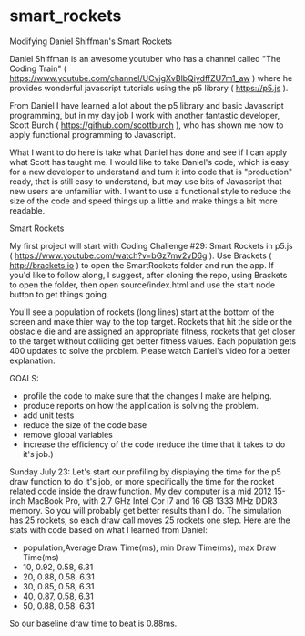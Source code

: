 # smart_rockets
Modifying Daniel Shiffman's Smart Rockets

Daniel Shiffman is an awesome youtuber who has a channel called "The Coding Train"  ( https://www.youtube.com/channel/UCvjgXvBlbQiydffZU7m1_aw ) where he provides wonderful javascript tutorials using the p5 library ( https://p5.js ).

From Daniel I have learned a lot about the p5 library and basic Javascript programming, but in my day job I work with another fantastic developer, Scott Burch ( https://github.com/scottburch ), who has shown me how to apply functional programming to Javascript. 

What I want to do here is take what Daniel has done and see if I can apply what Scott has taught me. I would like to take Daniel's code, which is easy for a new developer to understand and turn it into code that is "production" ready, that is still easy to understand, but may use bits of Javascript that new users are unfamiliar with. I want to use a functional style to reduce the size of the code and speed things up a little and make things a bit more readable.


Smart Rockets

My first project will start with Coding Challenge #29: Smart Rockets in p5.js ( https://www.youtube.com/watch?v=bGz7mv2vD6g ). Use Brackets ( http://brackets.io ) to open the SmartRockets folder and run the app. If you'd like to follow along, I suggest, after cloning the repo, using Brackets to open the folder, then open source/index.html and use the start node button to get things going.

You'll see a population of rockets (long lines) start at the bottom of the screen and make thier way to the top target. Rockets that hit the side or the obstacle die and are assigned an appropriate fitness, rockets that get closer to the target without colliding get better fitness values. Each population gets 400 updates to solve the problem. Please watch Daniel's video for a better explanation.


GOALS:
- profile the code to make sure that the changes I make are helping.
- produce reports on how the application is solving the problem.
- add unit tests
- reduce the size of the code base
- remove global variables
- increase the efficiency of the code (reduce the time that it takes to do it's job.)

Sunday July 23: 
Let's start our profiling by displaying the time for the p5 draw function to do it's job, or more specifically the time for the rocket related code inside the draw function. My dev computer is a mid 2012 15-inch MacBook Pro, with 2.7 GHz Intel Cor i7 and 16 GB 1333 MHz DDR3 memory. So you will probably get better results than I do. The simulation has 25 rockets, so each draw call moves 25 rockets one step. Here are the stats with code based on what I learned from Daniel:

- population,Average Draw Time(ms), min Draw Time(ms), max Draw Time(ms)
-  10, 0.92, 0.58, 6.31
-  20, 0.88, 0.58, 6.31
-  30, 0.85, 0.58, 6.31
-  40, 0.87, 0.58, 6.31
-  50, 0.88, 0.58, 6.31

So our baseline draw time to beat is 0.88ms.






